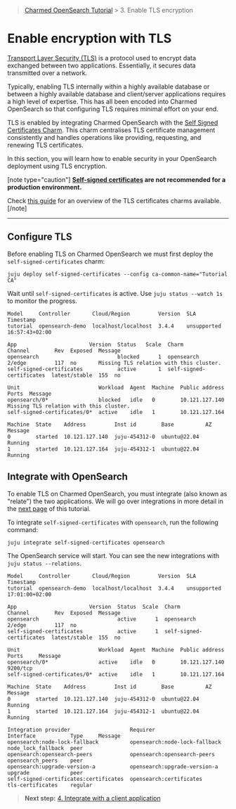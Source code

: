 > [Charmed OpenSearch Tutorial](/t/9722) >  3. Enable TLS encryption

# Enable encryption with TLS

[Transport Layer Security (TLS)](https://en.wikipedia.org/wiki/Transport_Layer_Security) is a protocol used to encrypt data exchanged between two applications. Essentially, it secures data transmitted over a network.

Typically, enabling TLS internally within a highly available database or between a highly available database and client/server applications requires a high level of expertise. This has all been encoded into Charmed OpenSearch so that configuring TLS requires minimal effort on your end.

TLS is enabled by integrating Charmed OpenSearch with the [Self Signed Certificates Charm](https://charmhub.io/self-signed-certificates). This charm centralises TLS certificate management consistently and handles operations like providing, requesting, and renewing TLS certificates.

In this section, you will learn how to enable security in your OpenSearch deployment using TLS encryption.

[note type="caution"]
**[Self-signed certificates](https://en.wikipedia.org/wiki/Self-signed_certificate) are not recommended for a production environment.**

Check [this guide](/t/11664) for an overview of the TLS certificates charms available. 
[/note]

---

## Configure TLS

Before enabling TLS on Charmed OpenSearch we must first deploy the `self-signed-certificates` charm:

```shell
juju deploy self-signed-certificates --config ca-common-name="Tutorial CA"
```

Wait until `self-signed-certificates` is active. Use `juju status --watch 1s` to monitor the progress.

```
Model     Controller       Cloud/Region         Version  SLA          Timestamp
tutorial  opensearch-demo  localhost/localhost  3.4.4    unsupported  16:57:43+02:00

App                       Version  Status   Scale  Charm                     Channel        Rev  Exposed  Message
opensearch                         blocked      1  opensearch                2/edge         117  no       Missing TLS relation with this cluster.
self-signed-certificates           active       1  self-signed-certificates  latest/stable  155  no       

Unit                         Workload  Agent  Machine  Public address  Ports  Message
opensearch/0*                blocked   idle   0        10.121.127.140         Missing TLS relation with this cluster.
self-signed-certificates/0*  active    idle   1        10.121.127.164         

Machine  State    Address         Inst id        Base          AZ  Message
0        started  10.121.127.140  juju-454312-0  ubuntu@22.04      Running
1        started  10.121.127.164  juju-454312-1  ubuntu@22.04      Running
```

<!-- TODO: juju status output-->

## Integrate with OpenSearch

To enable TLS on Charmed OpenSearch, you must integrate (also known as "relate") the two applications. We will go over integrations in more detail in the [next page](/t/9714) of this tutorial.

To integrate `self-signed-certificates` with `opensearch`, run the following command:

```shell
juju integrate self-signed-certificates opensearch
```

The OpenSearch service will start. You can see the new integrations with `juju status --relations`.

```
Model     Controller       Cloud/Region         Version  SLA          Timestamp
tutorial  opensearch-demo  localhost/localhost  3.4.4    unsupported  17:01:00+02:00

App                       Version  Status  Scale  Charm                     Channel        Rev  Exposed  Message
opensearch                         active      1  opensearch                2/edge         117  no       
self-signed-certificates           active      1  self-signed-certificates  latest/stable  155  no       

Unit                         Workload  Agent  Machine  Public address  Ports     Message
opensearch/0*                active    idle   0        10.121.127.140  9200/tcp  
self-signed-certificates/0*  active    idle   1        10.121.127.164            

Machine  State    Address         Inst id        Base          AZ  Message
0        started  10.121.127.140  juju-454312-0  ubuntu@22.04      Running
1        started  10.121.127.164  juju-454312-1  ubuntu@22.04      Running

Integration provider                   Requirer                       Interface           Type     Message
opensearch:node-lock-fallback          opensearch:node-lock-fallback  node_lock_fallback  peer     
opensearch:opensearch-peers            opensearch:opensearch-peers    opensearch_peers    peer     
opensearch:upgrade-version-a           opensearch:upgrade-version-a   upgrade             peer     
self-signed-certificates:certificates  opensearch:certificates        tls-certificates    regular  
```

<!-- TODO: juju status output-->

> **Next step:** [4. Integrate with a client application](/t/9714)